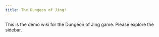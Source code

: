 ```yaml
---
title: The Dungeon of Jing!
---
```


This is the demo wiki for the Dungeon of Jing game. Please explore the sidebar.
